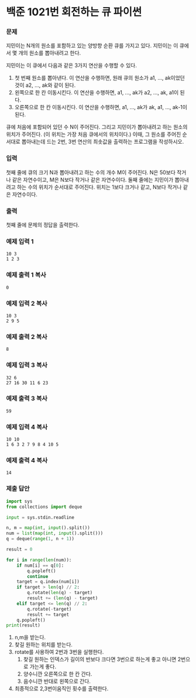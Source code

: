 # 백준 1021번 회전하는 큐 파이썬

### 문제

지민이는 N개의 원소를 포함하고 있는 양방향 순환 큐를 가지고 있다. 지민이는 이 큐에서 몇 개의 원소를 뽑아내려고 한다.

지민이는 이 큐에서 다음과 같은 3가지 연산을 수행할 수 있다.

1. 첫 번째 원소를 뽑아낸다. 이 연산을 수행하면, 원래 큐의 원소가 a1, ..., ak이었던 것이 a2, ..., ak와 같이 된다.
2. 왼쪽으로 한 칸 이동시킨다. 이 연산을 수행하면, a1, ..., ak가 a2, ..., ak, a1이 된다.
3. 오른쪽으로 한 칸 이동시킨다. 이 연산을 수행하면, a1, ..., ak가 ak, a1, ..., ak-1이 된다.

큐에 처음에 포함되어 있던 수 N이 주어진다. 그리고 지민이가 뽑아내려고 하는 원소의 위치가 주어진다. (이 위치는 가장 처음 큐에서의 위치이다.) 이때, 그 원소를 주어진 순서대로 뽑아내는데 드는 2번, 3번 연산의 최솟값을 출력하는 프로그램을 작성하시오.

### 입력

첫째 줄에 큐의 크기 N과 뽑아내려고 하는 수의 개수 M이 주어진다. N은 50보다 작거나 같은 자연수이고, M은 N보다 작거나 같은 자연수이다. 둘째 줄에는 지민이가 뽑아내려고 하는 수의 위치가 순서대로 주어진다. 위치는 1보다 크거나 같고, N보다 작거나 같은 자연수이다.

### 출력

첫째 줄에 문제의 정답을 출력한다.

### 예제 입력 1

```
10 3
1 2 3
```

### 예제 출력 1 복사

```
0
```

### 예제 입력 2 복사

```
10 3
2 9 5
```

### 예제 출력 2 복사

```
8
```

### 예제 입력 3 복사

```
32 6
27 16 30 11 6 23
```

### 예제 출력 3 복사

```
59
```

### 예제 입력 4 복사

```
10 10
1 6 3 2 7 9 8 4 10 5
```

### 예제 출력 4 복사

```
14
```

### 제출 답안

```python
import sys
from collections import deque

input = sys.stdin.readline

n, m = map(int, input().split())
num = list(map(int, input().split()))
q = deque(range(1, n + 1))

result = 0

for i in range(len(num)):
    if num[i] == q[0]:
        q.popleft()
        continue
    target = q.index(num[i])
    if target > len(q) // 2:
        q.rotate(len(q) - target)
        result += (len(q) - target)
    elif target <= len(q) // 2:
        q.rotate(-target)
        result += target
    q.popleft()
print(result)
```

1. n,m을 받는다.
2. 찾길 원하는 위치를 받는다.
3. rotate를 사용하여 2번과 3번을 실행한다.
   1. 찾길 원하는 인덱스가 길이의 반보다 크다면 3번으로 하는게 좋고 아니면 2번으로 가는게 좋다.
   2. 양수니깐 오른쪽으로 한 칸 간다.
   3. 음수니깐 반대로 왼쪽으로 간다.
4. 최종적으로 2,3번이움직인 횟수를 출력한다.
